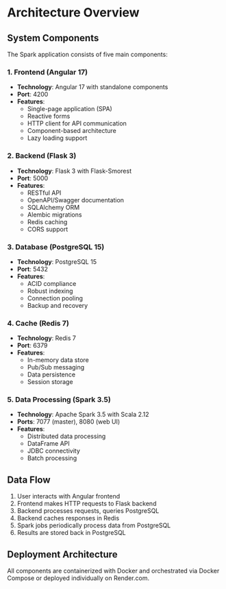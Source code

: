 # Architecture Overview

## System Components

The Spark application consists of five main components:

### 1. Frontend (Angular 17)

- **Technology**: Angular 17 with standalone components
- **Port**: 4200
- **Features**:
  - Single-page application (SPA)
  - Reactive forms
  - HTTP client for API communication
  - Component-based architecture
  - Lazy loading support

### 2. Backend (Flask 3)

- **Technology**: Flask 3 with Flask-Smorest
- **Port**: 5000
- **Features**:
  - RESTful API
  - OpenAPI/Swagger documentation
  - SQLAlchemy ORM
  - Alembic migrations
  - Redis caching
  - CORS support

### 3. Database (PostgreSQL 15)

- **Technology**: PostgreSQL 15
- **Port**: 5432
- **Features**:
  - ACID compliance
  - Robust indexing
  - Connection pooling
  - Backup and recovery

### 4. Cache (Redis 7)

- **Technology**: Redis 7
- **Port**: 6379
- **Features**:
  - In-memory data store
  - Pub/Sub messaging
  - Data persistence
  - Session storage

### 5. Data Processing (Spark 3.5)

- **Technology**: Apache Spark 3.5 with Scala 2.12
- **Ports**: 7077 (master), 8080 (web UI)
- **Features**:
  - Distributed data processing
  - DataFrame API
  - JDBC connectivity
  - Batch processing

## Data Flow

1. User interacts with Angular frontend
2. Frontend makes HTTP requests to Flask backend
3. Backend processes requests, queries PostgreSQL
4. Backend caches responses in Redis
5. Spark jobs periodically process data from PostgreSQL
6. Results are stored back in PostgreSQL

## Deployment Architecture

All components are containerized with Docker and orchestrated via Docker Compose or deployed individually on Render.com.
